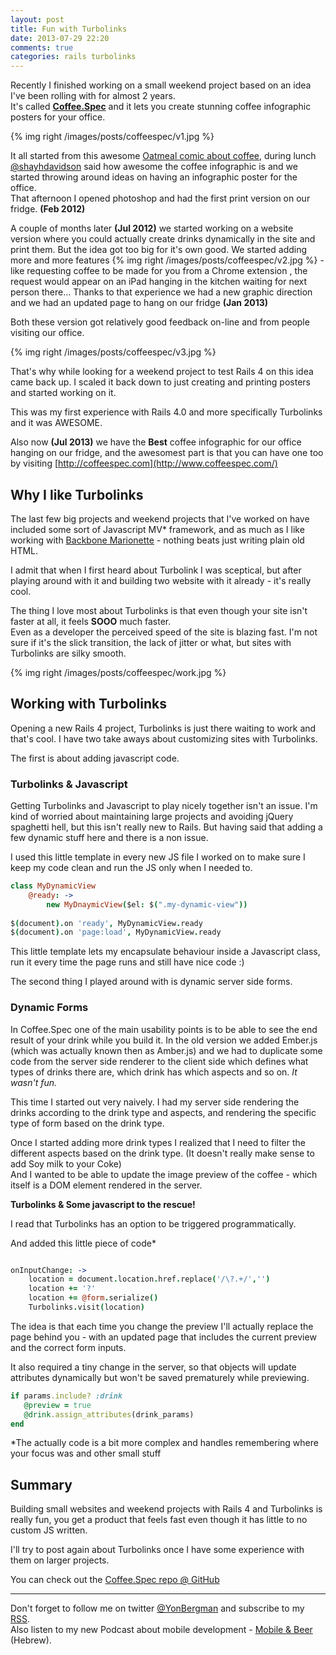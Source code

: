 ```yaml
---
layout: post
title: Fun with Turbolinks
date: 2013-07-29 22:20
comments: true
categories: rails turbolinks
---
```


Recently I finished working on a small weekend project based on an idea I've been rolling with for almost 2 years.  
It's called [__Coffee.Spec__](http://www.coffeespec.com/) and it lets you create stunning coffee infographic posters for your office.

{% img right /images/posts/coffeespec/v1.jpg %}

It all started from this awesome [Oatmeal comic about coffee](http://theoatmeal.com/comics/coffee), during lunch [@shayhdavidson](https://twitter.com/shayhdavidson) said how awesome the coffee infographic is and we started throwing around ideas on having an infographic poster for the office.   
That afternoon I opened photoshop and had the first print version on our fridge. **(Feb 2012)**

A couple of months later **(Jul 2012)** we started working on a website version where you could actually create drinks dynamically in the site and print them. But the idea got too big for it's own good. We started adding more and more features {% img right /images/posts/coffeespec/v2.jpg %} - like requesting coffee to be made for you from a Chrome extension , the request would appear on an iPad hanging in the kitchen waiting for next person there…
Thanks to that experience we had a new graphic direction and we had an updated page to hang on our fridge **(Jan 2013)**

Both these version got relatively good feedback on-line and from people visiting our office.

{% img right /images/posts/coffeespec/v3.jpg %}

That's why while looking for a weekend project to test Rails 4 on this idea came back up. I scaled it back down to just creating and printing posters and started working on it.

This was my first experience with Rails 4.0 and more specifically Turbolinks and it was AWESOME.

Also now **(Jul 2013)** we have the **Best** coffee infographic for our office hanging on our fridge, and the awesomest part is that you can have one too by visiting [http://coffeespec.com](http://www.coffeespec.com/)



## Why I like Turbolinks

The last few big projects and weekend projects that I've worked on have included some sort of Javascript MV* framework, and as much as I like working with [Backbone Marionette](http://marionettejs.com/) - nothing beats just writing plain old HTML.

I admit that when I first heard about Turbolink I was sceptical, but after playing around with it and building two website with it already - it's really cool.

The thing I love most about Turbolinks is that even though your site isn't faster at all, it feels **SOOO** much faster.  
Even as a developer the perceived speed of the site is blazing fast. 
I'm not sure if it's the slick transition, 
the lack of jitter or what, but sites with Turbolinks are silky smooth.


{% img right /images/posts/coffeespec/work.jpg %}

## Working with Turbolinks
Opening a new Rails 4 project, Turbolinks is just there waiting to work and that's cool. I have two take aways about customizing sites with Turbolinks.

The first is about adding javascript code.
### Turbolinks & Javascript
Getting Turbolinks and Javascript to play nicely together isn't an issue.
I'm kind of worried about maintaining large projects and avoiding jQuery spaghetti hell, but this isn't really new to Rails.
But having said that adding a few dynamic stuff here and there is a non issue.

I used this little template in every new JS file I worked on to make sure I keep my code clean and run the JS only when I needed to.

```  coffeescript
class MyDynamicView
	@ready: ->
		new MyDnaymicView($el: $(".my-dynamic-view"))
		
$(document).on 'ready', MyDynamicView.ready
$(document).on 'page:load', MyDynamicView.ready
```

This little template lets my encapsulate behaviour inside a Javascript class, run it every time the page runs and still have nice code :) 


The second thing I played around with is dynamic server side forms.
### Dynamic Forms
In Coffee.Spec one of the main usability points is to be able to see the end result of your drink while you build it. 
In the old version we added Ember.js (which was actually known then as Amber.js) and we had to duplicate some code from the server side renderer to the client side which defines what types of drinks there are, which drink has which aspects and so on. *It wasn't fun.*

This time I started out very naively. 
I had my server side rendering the drinks according to the drink type and aspects, and rendering the specific type of form based on the drink type.

Once I started adding more drink types I realized that I need to filter the different aspects based on the drink type. (It doesn't really make sense to add Soy milk to your Coke)  
And I wanted to be able to update the image preview of the coffee - which itself is a DOM element rendered in the server.

**Turbolinks & Some javascript to the rescue!**

I read that Turbolinks has an option to be triggered programmatically.

And added this little piece of code*

```  coffeescript

onInputChange: ->
	location = document.location.href.replace('/\?.+/','')
	location += '?'
	location += @form.serialize()
	Turbolinks.visit(location)	

```

The idea is that each time you change the preview I'll actually replace the page behind you - with an updated page that includes the current preview and the correct form inputs.

It also required a tiny change in the server, so that objects will update attributes dynamically but won't be saved prematurely while previewing.

``` ruby
if params.include? :drink
   @preview = true
   @drink.assign_attributes(drink_params)
end
```

*The actually code is a bit more complex and handles remembering where your focus was and other small stuff

## Summary

Building small websites and weekend projects with Rails 4 and Turbolinks is really fun, you get a product that feels fast even though it has little to no custom JS written.

I'll try to post again about Turbolinks once I have some experience with them on larger projects.

You can check out the [Coffee.Spec repo @ GitHub](https://github.com/yonbergman/coffee-spec)

----

Don't forget to follow me on twitter [@YonBergman](http://twitter.com/yonbergman) and subscribe to my [RSS](http://feeds.feedburner.com/Yon-line).  
Also listen to my new Podcast about mobile development - [Mobile & Beer
](http://mobileandbeer.com/) (Hebrew).